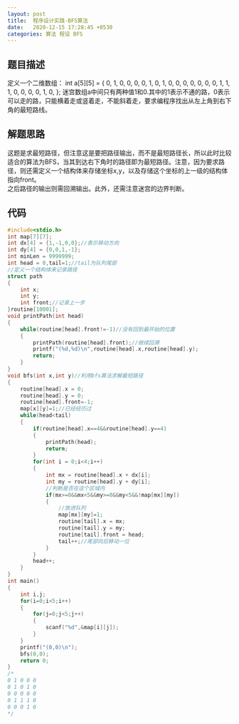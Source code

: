 ```yaml
---
layout: post
title:  程序设计实践-BFS算法
date:   2020-12-15 17:28:45 +0530
categories: 算法 程设 BFS
---
```

## 题目描述
定义一个二维数组： 
int a[5][5] = {
0, 1, 0, 0, 0,
0, 1, 0, 1, 0,
0, 0, 0, 0, 0,
0, 1, 1, 1, 0,
0, 0, 0, 1, 0,
};
迷宫数组a中间只有两种值1和0.其中的1表示不通的路，0表示可以走的路，只能横着走或竖着走，不能斜着走，要求编程序找出从左上角到右下角的最短路线。
## 解题思路
这题是求最短路径，但注意这是要把路径输出，而不是最短路径长，所以此时比较适合的算法为BFS，当其到达右下角时的路径即为最短路径。注意，因为要求路径，则还需定义一个结构体来存储坐标x,y，以及存储这个坐标的上一级的结构体指向front。  
之后路径的输出则需回溯输出。此外，还需注意迷宫的边界判断。
## 代码
```cpp
#include<stdio.h>
int map[7][7];
int dx[4] = {1,-1,0,0};//表示移动方向 
int dy[4] = {0,0,1,-1};
int minLen = 9999999;
int head = 0,tail=1;//tail为队列尾部 
//定义一个结构体来记录路径
struct path
{
	int x;
	int y;
	int front;//记录上一步 
}routine[10001];
void printPath(int head)
{
	while(routine[head].front!=-1)//没有回到最开始的位置 
	{
		printPath(routine[head].front);//继续回溯 
		printf("(%d,%d)\n",routine[head].x,routine[head].y);
		return;
	}
}
void bfs(int x,int y)//利用bfs算法求解最短路径 
{
	routine[head].x = 0;
	routine[head].y = 0;
	routine[head].front=-1;
	map[x][y]=1;//已经经历过
	while(head<tail)
	{
		if(routine[head].x==4&&routine[head].y==4)
		{
			printPath(head);
			return;
		}
		for(int i = 0;i<4;i++)
		{
			int mx = routine[head].x + dx[i];
			int my = routine[head].y + dy[i];
			//判断是否在这个区域内
			if(mx>=0&&mx<5&&my>=0&&my<5&&!map[mx][my])
			{
				//放进队列
				map[mx][my]=1;
				routine[tail].x = mx;
				routine[tail].y = my;
				routine[tail].front = head;
				tail++;//尾部向后移动一位	
			} 
		}
		head++;
	} 
}
int main()
{
	int i,j;
	for(i=0;i<5;i++)
	{
		for(j=0;j<5;j++)
		{
			scanf("%d",&map[i][j]);
		}
	}
	printf("(0,0)\n"); 
	bfs(0,0);
	return 0;
}
/*
0 1 0 0 0
0 1 0 1 0
0 0 0 0 0
0 1 1 1 0
0 0 0 1 0
*/
```
